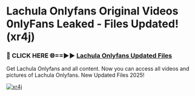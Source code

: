 # Lachula Onlyfans Original Videos 0nlyFans Leaked - Files Updated! (xr4j)

<h3>🔴 CLICK HERE 🌐==►► <a href="https://tinyurl.com/ehrbuxhb" rel="nofollow">Lachula Onlyfans Updated Files</a></h3>

Get Lachula Onlyfans and all content. Now you can access all videos and pictures of Lachula Onlyfans. New Updated Files 2025!

[![xr4j](https://i.imgur.com/lVYEuWS.gif)](https://tinyurl.com/ehrbuxhb)
